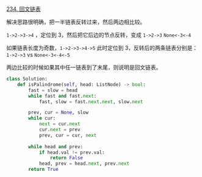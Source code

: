 [234. 回文链表](https://leetcode-cn.com/problems/palindrome-linked-list/)

解决思路很明确，把一半链表反转过来，然后两边相比较。

`1->2->3->4` ，定位到 3，然后把它后边的节点反转，变成 `1->2->3` `None<-3<-4`

如果链表长度为奇数，`1->2->3->4->5` 此时定位到 3，反转后的两条链表分别是：`1->2->3` vs `None<-3<-4<-5`

两边比较的时候如果其中任一链表到了末尾，则说明是回文链表。

```py
class Solution:
    def isPalindrome(self, head: ListNode) -> bool:
        fast = slow = head
        while fast and fast.next:
            fast, slow = fast.next.next, slow.next

        prev, cur = None, slow
        while cur:
            next = cur.next
            cur.next = prev
            prev, cur = cur, next
        
        while head and prev:
            if head.val != prev.val:
                return False
            head, prev = head.next, prev.next
        return True
```
